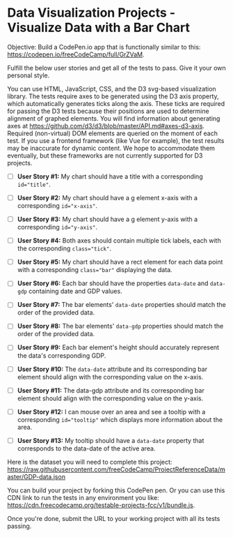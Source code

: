 # Data Visualization Projects - Visualize Data with a Bar Chart

Objective: Build a CodePen.io app that is functionally similar to this: https://codepen.io/freeCodeCamp/full/GrZVaM.

Fulfill the below user stories and get all of the tests to pass. Give it your own personal style.

You can use HTML, JavaScript, CSS, and the D3 svg-based visualization library. The tests require axes to be generated using the D3 axis property, which automatically generates ticks along the axis. These ticks are required for passing the D3 tests because their positions are used to determine alignment of graphed elements. You will find information about generating axes at https://github.com/d3/d3/blob/master/API.md#axes-d3-axis. Required (non-virtual) DOM elements are queried on the moment of each test. If you use a frontend framework (like Vue for example), the test results may be inaccurate for dynamic content. We hope to accommodate them eventually, but these frameworks are not currently supported for D3 projects.

- [ ] **User Story #1:** My chart should have a title with a corresponding `id="title"`.

- [ ] **User Story #2:** My chart should have a g element x-axis with a corresponding `id="x-axis"`.

- [ ] **User Story #3:** My chart should have a g element y-axis with a corresponding `id="y-axis"`.

- [ ] **User Story #4:** Both axes should contain multiple tick labels, each with the corresponding `class="tick"`.

- [ ] **User Story #5:** My chart should have a rect element for each data point with a corresponding `class="bar"` displaying the data.

- [ ] **User Story #6:** Each bar should have the properties `data-date` and `data-gdp` containing date and GDP values.

- [ ] **User Story #7:** The bar elements' `data-date` properties should match the order of the provided data.

- [ ] **User Story #8:** The bar elements' `data-gdp` properties should match the order of the provided data.

- [ ] **User Story #9:** Each bar element's height should accurately represent the data's corresponding GDP.

- [ ] **User Story #10:** The `data-date` attribute and its corresponding bar element should align with the corresponding value on the x-axis.

- [ ] **User Story #11:** The data-gdp attribute and its corresponding bar element should align with the corresponding value on the y-axis.

- [ ] **User Story #12:** I can mouse over an area and see a tooltip with a corresponding `id="tooltip"` which displays more information about the area.

- [ ] **User Story #13:** My tooltip should have a `data-date` property that corresponds to the data-date of the active area.

Here is the dataset you will need to complete this project: https://raw.githubusercontent.com/freeCodeCamp/ProjectReferenceData/master/GDP-data.json

You can build your project by forking this CodePen pen. Or you can use this CDN link to run the tests in any environment you like: https://cdn.freecodecamp.org/testable-projects-fcc/v1/bundle.js.

Once you're done, submit the URL to your working project with all its tests passing.
